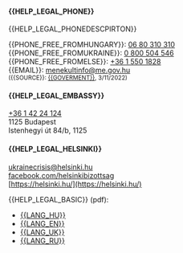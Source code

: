 #### {{HELP_LEGAL_PHONE}}
{{HELP_LEGAL_PHONEDESCPIRTON}}

{{PHONE_FREE_FROMHUNGARY}}: [06 80 310 310](tel:+3680310310)<br/>
{{PHONE_FREE_FROMUKRAINE}}: [0 800 504 546](tel:0800504546)<br/>
{{PHONE_FREE_FROMELSE}}: [+36 1 550 1828](tel:+3615501828)<br/>
{{EMAIL}}: [menekultinfo@me.gov.hu](mailto:menekultinfo@me.gov.hu)<br/>
<small>({{SOURCE}}: [{{GOVERMENT}}](https://www.facebook.com/kormanyzat/posts/277021681267711), 3/11/2022)</small>

#### {{HELP_LEGAL_EMBASSY}}

[+36 1 42 24 124](tel:+3614224124)<br/>
1125 Budapest<br/>
Istenhegyi út 84/b, 1125

#### {{HELP_LEGAL_HELSINKI}}

[ukrainecrisis@helsinki.hu](mailto:ukrainecrisis@helsinki.hu)<br/>
[facebook.com/helsinkibizottsag](https://facebook.com/helsinkibizottsag)<br/>
[https://helsinki.hu/](https://helsinki.hu/)

{{HELP_LEGAL_BASIC}} (pdf):

- [{{LANG_HU}}](https://helsinki.hu/wp-content/uploads/2022/02/Magyar_Helsinki_Bizottsag_Ukrajna_Tajekoztato_2022_02_25.pdf)
- [{{LANG_EN}}](https://helsinki.hu/wp-content/uploads/2022/02/Hungarian_Helsinki_Comittee_Ukraine_Guide_2022_02_25_EN.pdf)
- [{{LANG_UK}}](https://helsinki.hu/wp-content/uploads/2022/02/Hungarian_Helsinki_Comittee_Ukraine_Guide_2022_02_25_UA.pdf)
- [{{LANG_RU}}](https://helsinki.hu/wp-content/uploads/2022/02/Hungarian_Helsinki_Comittee_Ukraine_Guide_2022_02_25_RU.pdf)
